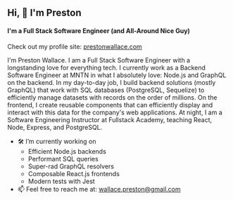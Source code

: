## Hi, 👋 I'm Preston
#### I'm a Full Stack Software Engineer (and All-Around Nice Guy)
Check out my profile site: [prestonwallace.com](https://prestonwallace.com/)

I'm Preston Wallace. I am a Full Stack Software Engineer with a longstanding love for everything tech. I currently work as a Backend Software Engineer at MNTN in what I absolutely love: Node.js and GraphQL on the backend. In my day-to-day job, I build backend solutions (mostly GraphQL) that work with SQL databases (PostgreSQL, Sequelize) to efficiently manage datasets with records on the order of millions. On the frontend, I create reusable components that can efficiently display and interact with this data for the company's web applications. At night, I am a Software Engineering Instructor at Fullstack Academy, teaching React, Node, Express, and PostgreSQL.


- 🛠 I’m currently working on
  - Efficient Node.js backends
  - Performant SQL queries
  - Super-rad GraphQL resolvers
  - Composable React.js frontends
  - Modern tests with Jest
- 📫 Feel free to reach me at: wallace.preston@gmail.com
